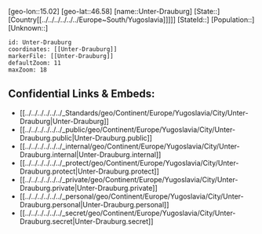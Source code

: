 ﻿---
location: [46.58,15.02]
mapzoom: [7,12] 
mapmarker: city 
type: City
tags:
- geo/City


SpocWebEntityId: 35118
isDeleted: false
confidential: public

---
[geo-lon::15.02]
[geo-lat::46.58]
[name::Unter-Drauburg]
[State::]
[Country[[../../../../../../Europe~South/Yugoslavia]]]]]
[StateId::]
[Population::]
[Unknown::]


```leaflet
id: Unter-Drauburg
coordinates: [[Unter-Drauburg]]
markerFile: [[Unter-Drauburg]]
defaultZoom: 11 
maxZoom: 18
```


## Confidential Links & Embeds: 
- [[../../../../../../_Standards/geo/Continent/Europe/Yugoslavia/City/Unter-Drauburg|Unter-Drauburg]] 
- [[../../../../../../_public/geo/Continent/Europe/Yugoslavia/City/Unter-Drauburg.public|Unter-Drauburg.public]] 
- [[../../../../../../_internal/geo/Continent/Europe/Yugoslavia/City/Unter-Drauburg.internal|Unter-Drauburg.internal]] 
- [[../../../../../../_protect/geo/Continent/Europe/Yugoslavia/City/Unter-Drauburg.protect|Unter-Drauburg.protect]] 
- [[../../../../../../_private/geo/Continent/Europe/Yugoslavia/City/Unter-Drauburg.private|Unter-Drauburg.private]] 
- [[../../../../../../_personal/geo/Continent/Europe/Yugoslavia/City/Unter-Drauburg.personal|Unter-Drauburg.personal]] 
- [[../../../../../../_secret/geo/Continent/Europe/Yugoslavia/City/Unter-Drauburg.secret|Unter-Drauburg.secret]] 
